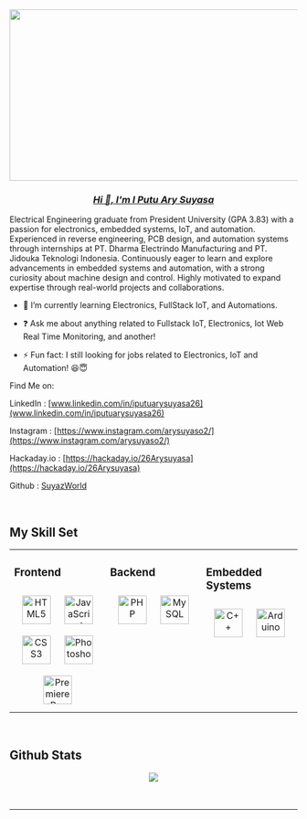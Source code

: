 <div align="center">
<img src="https://i.pinimg.com/originals/f0/4c/ca/f04ccac8061d4adea445fd23f41c69f7.gif" align="center" height="300" width="600" />
</div>  
  

### ***<ins><div align="center">Hi 👋, I'm I Putu Ary Suyasa</div></ins>***  
  


Electrical Engineering graduate from President University (GPA 3.83) with a passion for electronics, embedded systems, IoT, and automation. Experienced in reverse engineering, PCB design, and automation systems through internships at PT. Dharma Electrindo Manufacturing and PT. Jidouka Teknologi Indonesia. Continuously eager to learn and explore advancements in embedded systems and automation, with a strong curiosity about machine design and control. Highly motivated to expand expertise through real-world projects and collaborations.
  
  

- 🌱 I’m currently learning Electronics, FullStack IoT, and Automations.  
  

- ❓ Ask me about anything related to Fullstack IoT, Electronics, Iot Web Real Time Monitoring, and another!  
  

- ⚡ Fun fact: I still looking for jobs related to Electronics, IoT and Automation! 😆😇  
  

Find Me on:  
  

LinkedIn : [www.linkedin.com/in/iputuarysuyasa26](www.linkedin.com/in/iputuarysuyasa26)  
  

Instagram : [https://www.instagram.com/arysuyaso2/](https://www.instagram.com/arysuyaso2/)  
  

Hackaday.io : [https://hackaday.io/26Arysuyasa](https://hackaday.io/26Arysuyasa)  
  

Github : [SuyazWorld](https://github.com/SuyazWorld)  
  

<br/>  


## My Skill Set  
<table><tr><td valign="top" width="33%">



### Frontend  
<div align="center">  
<a href="https://en.wikipedia.org/wiki/HTML5" target="_blank"><img style="margin: 10px" src="https://profilinator.rishav.dev/skills-assets/html5-original-wordmark.svg" alt="HTML5" height="50" /></a>  
<a href="https://www.javascript.com/" target="_blank"><img style="margin: 10px" src="https://profilinator.rishav.dev/skills-assets/javascript-original.svg" alt="JavaScript" height="50" /></a>  
<a href="https://www.w3schools.com/css/" target="_blank"><img style="margin: 10px" src="https://profilinator.rishav.dev/skills-assets/css3-original-wordmark.svg" alt="CSS3" height="50" /></a>  
<a href="https://www.adobe.com/in/products/photoshop.html" target="_blank"><img style="margin: 10px" src="https://profilinator.rishav.dev/skills-assets/photoshop-plain.svg" alt="Photoshop" height="50" /></a>  
<a href="https://www.adobe.com/in/products/premiere.html" target="_blank"><img style="margin: 10px" src="https://profilinator.rishav.dev/skills-assets/adobepremierepro.png" alt="Premiere Pro" height="50" /></a>  
</div>

</td><td valign="top" width="33%">



### Backend  
<div align="center">  
<a href="https://www.php.net/" target="_blank"><img style="margin: 10px" src="https://profilinator.rishav.dev/skills-assets/php-original.svg" alt="PHP" height="50" /></a>  
<a href="https://www.mysql.com/" target="_blank"><img style="margin: 10px" src="https://profilinator.rishav.dev/skills-assets/mysql-original-wordmark.svg" alt="MySQL" height="50" /></a>  
</div>

</td><td valign="top" width="33%">



### Embedded Systems  
<div align="center">  
<a href="https://www.cplusplus.com/" target="_blank"><img style="margin: 10px" src="https://profilinator.rishav.dev/skills-assets/cplusplus-original.svg" alt="C++" height="50" /></a>  
<a href="https://www.arduino.cc/" target="_blank"><img style="margin: 10px" src="https://profilinator.rishav.dev/skills-assets/arduino.png" alt="Arduino" height="50" /></a>  
</div>

</td></tr></table>  

<br/>  


## Github Stats  
<div align="center"><img src="https://github-readme-stats.vercel.app/api?username=SuyazWorld&show_icons=true&count_private=true&hide_border=true" align="center" /></div>  

<br/>  


<br />

----
